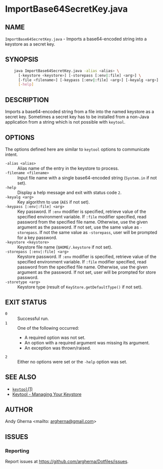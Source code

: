 # ImportBase64SecretKey.java

## NAME

`ImportBase64SecretKey.java` - Imports a base64-encoded string into a keystore as a secret key.

## SYNOPSIS

```bash
    java ImportBase64SecretKey.java -alias <alias> \
      [-keystore <keystore>] [-storepass [:env|:file] <arg>] \
      [-file <filename>] [-keypass [:env|:file] <arg>] [-keyalg <arg>] \
      [-help]
```

## DESCRIPTION

Imports a base64-encoded string from a file into the named keystore as a secret key. Sometimes a secret key has to be installed from a non-Java application from a string which is not possible with `keytool`.

## OPTIONS

The options defined here are similar to `keytool` options to communicate intent.

<dl>
  <dt><code>-alias &lt;alias&gt;</code>
  <dd>Alias name of the entry in the keystore to process.
  <dt><code>-filename &lt;filename&gt;</code>
  <dd>Input file name with a single base64-encoded string (<code>System.in</code> if not set).
  <dt><code>-help</code>
  <dd>Display a help message and exit with status code <code>2</code>.
  <dt><code>-keyalg &lt;arg&gt;</code>
  <dd>Key algorithm to use (<code>AES</code> if not set).
  <dt><code>-keypass [:env|:file] &lt;arg&gt;</code>
  <dd>Key password. If <code>:env</code> modifier is specified, retrieve value of the specified environment variable. If <code>:file</code> modifier specified, read password from the specified file name. Otherwise, use the given argument as the password. If not set, use the same value as <code>-storepass</code>. If not the same value as <code>-storepass</code>, user will be prompted for a key password.
  <dt><code>-keystore &lt;keystore&gt;</code>
  <dd>Keystore file name (<code>$HOME/.keystore</code> if not set).
  <dt><code>-storepass [:env|:file] &lt;arg&gt;</code>
  <dd>Keystore password. If <code>:env</code> modifier is specified, retrieve value of the specified environment variable. If <code>:file</code> modifier specified, read password from the specified file name. Otherwise, use the given argument as the password. If not set, user will be prompted for store password.
  <dt><code>-storetype &lt;arg&gt;</code>
  <dd>Keystore type (result of <code>KeyStore.getDefaultType()</code> if not set).
</dl>

## EXIT STATUS

<dl>
  <dt><code>0</code>
  <dd>Successful run.
  <dt><code>1</code>
  <dd>One of the following occurred:
    <ul>
      <li>A required option was not set.
      <li>An option with a required argument was missing its argument.
      <li>An exception was thrown/raised.
    </ul>
  <dt><code>2</code>
  <dd>Either no options were set or the <code>-help</code> option was set. 
</dl>

## SEE ALSO

* [`keytool`(1)](https://docs.oracle.com/en/java/javase/11/tools/keytool.html)
* [Keytool - Managing Your Keystore](https://dev.java/learn/jvm/tool/security/keytool/)

## AUTHOR

Andy Gherna <mailto: argherna@gmail.com>

## ISSUES

### Reporting

Report issues at https://github.com/argherna/Dotfiles/issues.
